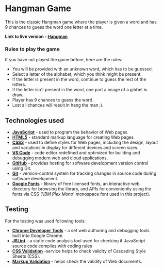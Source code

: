 # Hangman Game

This is the classic Hangman game where the player is given a word and has 9 chances to guess the word one letter at a time.

**Link to live version - [Hangman](https://adrian80z.github.io/CI-Milestone-2/)**

### Rules to play the game
If you have not played the game before, here are the rules:
- You will be provided with an unknown word, which has to be guessed.
- Select a letter of the alphabet, which you think might be present.
- If the letter is present in the word, continue to guess the rest of the letters. 
- If the letter isn't present in the word, one part a image of a gibbet is draw.
- Player has 9 chances to guess the word.
- Lost all chances will result in hang the man ;).

## Technologies used

- **[JavaScript](https://en.wikipedia.org/wiki/JavaScript)** - used to program the behavior of Web pages.
- **[HTML5](https://en.wikipedia.org/wiki/HTML5)** - standard markup language for creating Web pages.
- **[CSS3](https://en.wikipedia.org/wiki/Cascading_Style_Sheets#CSS_3)** - used to define styles for Web pages, including the design, layout and variations in display for different devices and screen sizes.
- **[VS Code](https://code.visualstudio.com/)** - code editor redefined and optimized for building and debugging modern web and cloud applications.
- **[GitHub](https://github.com/)** - provides hosting for software development version control using Git.
- **[Git](https://git-scm.com/)** - version-control system for tracking changes in source code during software development.
- **[Google Fonts](https://fonts.google.com/)** - library of free licensed fonts, an interactive web directory for browsing the library, and APIs for conveniently using the fonts via CSS ('_IBM Plex Mono_' monospace font used in this project).

## Testing

For the testing was used following tools:
- **[Chrome Developer Tools](https://developers.google.com/web/tools/chrome-devtools)** - a set web authoring and debugging tools built into Google Chrome.
- **[JSLint](https://jslint.com/)** - a static code analysis tool used for checking if JavaScript source code complies with coding rules
- **[CSS Validation](https://jigsaw.w3.org/css-validator/)** -service helps to check validity of Cascading Style Sheets (CSS).
- **[Markup Validation](https://validator.w3.org/)** - helps check the validity of Web documents.